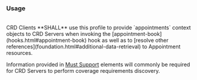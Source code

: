 <!--- Text entered into this file will appear at the top of the profiles page before the Formal Views of the profile content. -->

### Usage
<br/>
CRD Clients **SHALL** use this profile to provide `appointments` context objects to CRD Servers when invoking the [appointment-book](hooks.html#appointment-book) hook as well as to [resolve other references](foundation.html#additional-data-retrieval) to Appointment resources.

Information provided in [Must Support]({{site.data.fhir.path}}profiling.html#mustsupport) elements will commonly be required for CRD Servers to perform coverage requirements discovery.
<br/>
